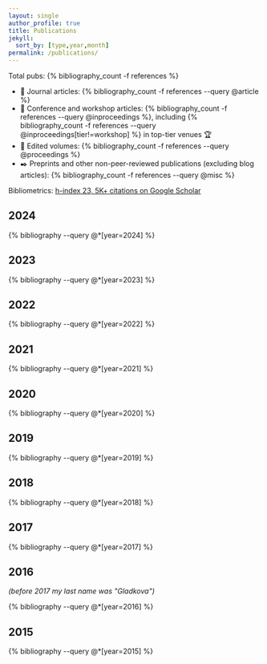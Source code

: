 ```yaml
---
layout: single
author_profile: true
title: Publications
jekyll:
  sort_by: [type,year,month]
permalink: /publications/
---
```


Total pubs: {% bibliography_count -f references %}

- :ledger: Journal articles: {% bibliography_count -f references --query @article %}
- :newspaper: Conference and workshop articles: {% bibliography_count -f references --query @inproceedings %}, including {% bibliography_count -f references --query @inproceedings[tier!=workshop] %} in top-tier venues :trophy:
- :notebook: Edited volumes: {% bibliography_count -f references --query @proceedings %}
- :black_nib: Preprints and other non-peer-reviewed publications (excluding blog articles): {% bibliography_count -f references --query @misc %}

Bibliometrics: [h-index 23, 5K+ citations on Google Scholar](https://scholar.google.com/citations?user=5oCYOE0AAAAJ&hl=en)

## 2024

{% bibliography --query @*[year=2024] %}

## 2023

{% bibliography --query @*[year=2023] %}

## 2022

{% bibliography --query @*[year=2022] %}

## 2021

{% bibliography --query @*[year=2021] %}

## 2020

{% bibliography --query @*[year=2020] %}

## 2019

{% bibliography --query @*[year=2019] %}

## 2018

{% bibliography --query @*[year=2018] %}

## 2017

{% bibliography --query @*[year=2017] %}

## 2016

*(before 2017 my last name was "Gladkova")*

{% bibliography --query @*[year=2016] %}

## 2015

{% bibliography --query @*[year=2015] %}

<!--

# Publications sorted by type

## Journal articles

{% bibliography --query @article %}

## Top-tier conference articles

{% bibliography --query @inproceedings[tier!=workshop] %}

## Other conference and workshop articles

{% bibliography --query @inproceedings[tier=workshop] %}

## Non-peer-reviewed publications

{% bibliography --query @misc %}

## Edited volumes

{% bibliography --query @proceedings %}

-->